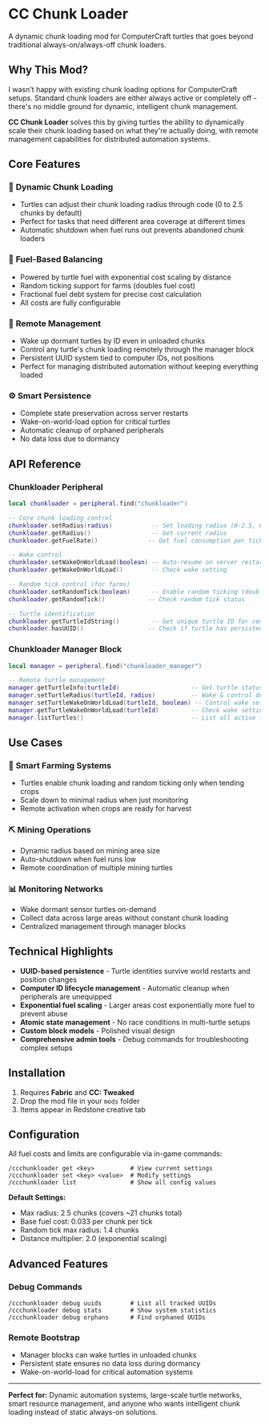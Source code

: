 # CC Chunk Loader

A dynamic chunk loading mod for ComputerCraft turtles that goes beyond traditional always-on/always-off chunk loaders.

## Why This Mod?

I wasn't happy with existing chunk loading options for ComputerCraft setups. Standard chunk loaders are either always active or completely off - there's no middle ground for dynamic, intelligent chunk management.

**CC Chunk Loader** solves this by giving turtles the ability to dynamically scale their chunk loading based on what they're actually doing, with remote management capabilities for distributed automation systems.

## Core Features

### 🔄 **Dynamic Chunk Loading**
- Turtles can adjust their chunk loading radius through code (0 to 2.5 chunks by default)
- Perfect for tasks that need different area coverage at different times
- Automatic shutdown when fuel runs out prevents abandoned chunk loaders

### 🔋 **Fuel-Based Balancing** 
- Powered by turtle fuel with exponential cost scaling by distance
- Random ticking support for farms (doubles fuel cost)
- Fractional fuel debt system for precise cost calculation
- All costs are fully configurable

### 📡 **Remote Management**
- Wake up dormant turtles by ID even in unloaded chunks
- Control any turtle's chunk loading remotely through the manager block
- Persistent UUID system tied to computer IDs, not positions
- Perfect for managing distributed automation without keeping everything loaded

### ⚙️ **Smart Persistence**
- Complete state preservation across server restarts
- Wake-on-world-load option for critical turtles
- Automatic cleanup of orphaned peripherals
- No data loss due to dormancy

## API Reference

### Chunkloader Peripheral

```lua
local chunkloader = peripheral.find("chunkloader")

-- Core chunk loading control
chunkloader.setRadius(radius)           -- Set loading radius (0-2.5, 0 = disabled)
chunkloader.getRadius()                 -- Get current radius
chunkloader.getFuelRate()              -- Get fuel consumption per tick

-- Wake control
chunkloader.setWakeOnWorldLoad(boolean) -- Auto-resume on server restart
chunkloader.getWakeOnWorldLoad()        -- Check wake setting

-- Random tick control (for farms)
chunkloader.setRandomTick(boolean)      -- Enable random ticking (doubles fuel cost)
chunkloader.getRandomTick()            -- Check random tick status

-- Turtle identification
chunkloader.getTurtleIdString()         -- Get unique turtle ID for remote management
chunkloader.hasUUID()                  -- Check if turtle has persistent ID
```

### Chunkloader Manager Block

```lua
local manager = peripheral.find("chunkloader_manager")

-- Remote turtle management
manager.getTurtleInfo(turtleId)                    -- Get turtle status/stats
manager.setTurtleRadius(turtleId, radius)          -- Wake & control dormant turtles
manager.setTurtleWakeOnWorldLoad(turtleId, boolean) -- Control wake settings remotely
manager.getTurtleWakeOnWorldLoad(turtleId)         -- Check wake settings
manager.listTurtles()                              -- List all active turtles
```

## Use Cases

### 🌾 **Smart Farming Systems**
- Turtles enable chunk loading and random ticking only when tending crops
- Scale down to minimal radius when just monitoring
- Remote activation when crops are ready for harvest

### ⛏️ **Mining Operations**
- Dynamic radius based on mining area size
- Auto-shutdown when fuel runs low
- Remote coordination of multiple mining turtles

### 📊 **Monitoring Networks**
- Wake dormant sensor turtles on-demand
- Collect data across large areas without constant chunk loading
- Centralized management through manager blocks

## Technical Highlights

- **UUID-based persistence** - Turtle identities survive world restarts and position changes
- **Computer ID lifecycle management** - Automatic cleanup when peripherals are unequipped
- **Exponential fuel scaling** - Larger areas cost exponentially more fuel to prevent abuse
- **Atomic state management** - No race conditions in multi-turtle setups
- **Custom block models** - Polished visual design
- **Comprehensive admin tools** - Debug commands for troubleshooting complex setups

## Installation

1. Requires **Fabric** and **CC: Tweaked**
2. Drop the mod file in your `mods` folder
3. Items appear in Redstone creative tab

## Configuration

All fuel costs and limits are configurable via in-game commands:

```
/ccchunkloader get <key>          # View current settings
/ccchunkloader set <key> <value>  # Modify settings
/ccchunkloader list               # Show all config values
```

**Default Settings:**
- Max radius: 2.5 chunks (covers ~21 chunks total)
- Base fuel cost: 0.033 per chunk per tick
- Random tick max radius: 1.4 chunks
- Distance multiplier: 2.0 (exponential scaling)

## Advanced Features

### Debug Commands
```
/ccchunkloader debug uuids        # List all tracked UUIDs
/ccchunkloader debug stats        # Show system statistics
/ccchunkloader debug orphans      # Find orphaned UUIDs
```

### Remote Bootstrap
- Manager blocks can wake turtles in unloaded chunks
- Persistent state ensures no data loss during dormancy
- Wake-on-world-load for critical automation systems

---

**Perfect for:** Dynamic automation systems, large-scale turtle networks, smart resource management, and anyone who wants intelligent chunk loading instead of static always-on solutions.